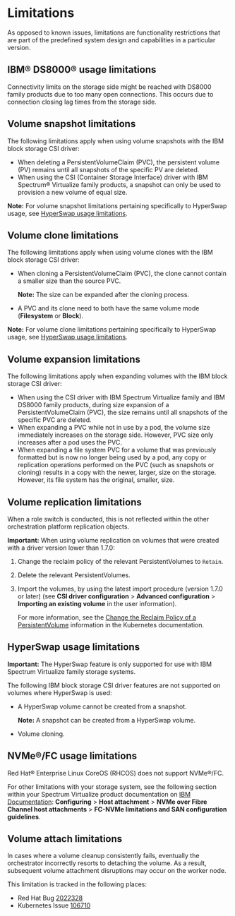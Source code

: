# Limitations

As opposed to known issues, limitations are functionality restrictions that are part of the predefined system design and capabilities in a particular version.

## IBM® DS8000® usage limitations

Connectivity limits on the storage side might be reached with DS8000 family products due to too many open connections. This occurs due to connection closing lag times from the storage side.

## Volume snapshot limitations

The following limitations apply when using volume snapshots with the IBM block storage CSI driver:

-   When deleting a PersistentVolumeClaim (PVC), the persistent volume (PV) remains until all snapshots of the specific PV are deleted.
-   When using the CSI (Container Storage Interface) driver with IBM Spectrum® Virtualize family products, a snapshot can only be used to provision a new volume of equal size.

**Note:** For volume snapshot limitations pertaining specifically to HyperSwap usage, see [HyperSwap usage limitations](#hyperSwap-usage-limitation).

## Volume clone limitations

The following limitations apply when using volume clones with the IBM block storage CSI driver:

-   When cloning a PersistentVolumeClaim (PVC), the clone cannot contain a smaller size than the source PVC.

    **Note:** The size can be expanded after the cloning process.

-   A PVC and its clone need to both have the same volume mode (**Filesystem** or **Block**).

**Note:** For volume clone limitations pertaining specifically to HyperSwap usage, see [HyperSwap usage limitations](#hyperSwap-usage-limitations).

## Volume expansion limitations

The following limitations apply when expanding volumes with the IBM block storage CSI driver:

-   When using the CSI driver with IBM Spectrum Virtualize family and IBM DS8000 family products, during size expansion of a PersistentVolumeClaim (PVC), the size remains until all snapshots of the specific PVC are deleted.
-   When expanding a PVC while not in use by a pod, the volume size immediately increases on the storage side. However, PVC size only increases after a pod uses the PVC.
-   When expanding a file system PVC for a volume that was previously formatted but is now no longer being used by a pod, any copy or replication operations performed on the PVC (such as snapshots or cloning) results in a copy with the newer, larger, size on the storage. However, its file system has the original, smaller, size.

## Volume replication limitations

When a role switch is conducted, this is not reflected within the other orchestration platform replication objects.

**Important:** When using volume replication on volumes that were created with a driver version lower than 1.7.0:

 1. Change the reclaim policy of the relevant PersistentVolumes to `Retain`.
 2. Delete the relevant PersistentVolumes.
 3. Import the volumes, by using the latest import procedure (version 1.7.0 or later) (see **CSI driver configuration** > **Advanced configuration** > **Importing an existing volume** in the user information).
      
    For more information, see the [Change the Reclaim Policy of a PersistentVolume](https://kubernetes.io/docs/tasks/administer-cluster/change-pv-reclaim-policy/) information in the Kubernetes documentation.

## HyperSwap usage limitations

**Important:** The HyperSwap feature is only supported for use with IBM Spectrum Virtualize family storage systems.

The following IBM block storage CSI driver features are not supported on volumes where HyperSwap is used:

- A HyperSwap volume cannot be created from a snapshot.

    **Note:** A snapshot can be created from a HyperSwap volume.
 - Volume cloning.

## NVMe®/FC usage limitations

 Red Hat® Enterprise Linux CoreOS (RHCOS) does not support NVMe®/FC.
 
 For other limitations with your storage system, see the following section within your Spectrum Virtualize product documentation on [IBM Documentation](https://www.ibm.com/docs/en/): **Configuring** > **Host attachment** > **NVMe over Fibre Channel host attachments** > **FC-NVMe limitations and SAN configuration guidelines**.
 
 ## Volume attach limitations

 In cases where a volume cleanup consistently fails, eventually the orchestrator incorrectly resorts to detaching the volume. As a result, subsequent volume attachment disruptions may occur on the worker node.
 
 This limitation is tracked in the following places:

- Red Hat Bug [2022328](https://bugzilla.redhat.com/show_bug.cgi?id=2022328)
- Kubernetes Issue [106710](https://github.com/kubernetes/kubernetes/issues/106710)